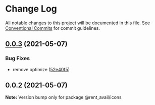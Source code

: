 # Change Log

All notable changes to this project will be documented in this file.
See [Conventional Commits](https://conventionalcommits.org) for commit guidelines.

## [0.0.3](https://github.com/rentalutions/elements/compare/@rent_avail/icons@0.0.2...@rent_avail/icons@0.0.3) (2021-05-07)


### Bug Fixes

* remove optimize ([52e40f5](https://github.com/rentalutions/elements/commit/52e40f5520fde3617d9b1b822a0537073cf5208e))





## 0.0.2 (2021-05-07)

**Note:** Version bump only for package @rent_avail/icons
